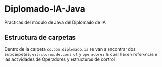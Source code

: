 # Diplomado-IA-Java
Practicas del módulo de Java del Diplomado de IA

## Estructura de carpetas
Dentro de la carpeta `co.com.diplomado.ia` se van a encontrar 
dos subcarpetas, `estrcturas.de.control` y `operadores`
la cual hacen referencia a las actividades de Operadores 
y estructuras de control

